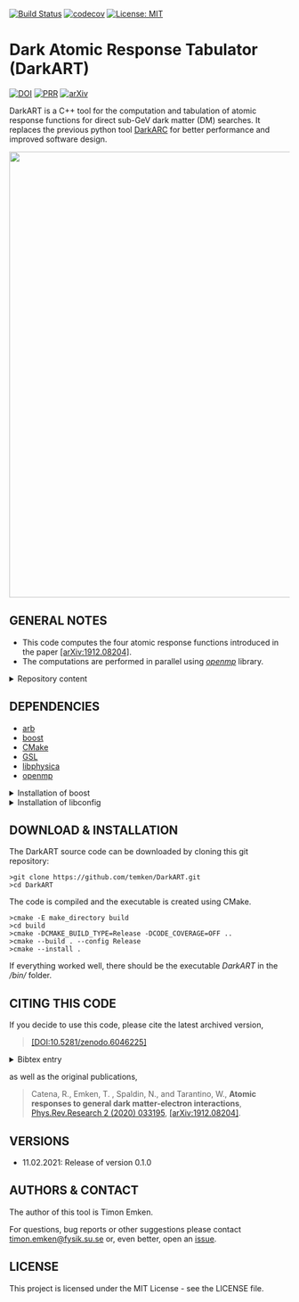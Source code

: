 [![Build Status](https://github.com/temken/DarkART/workflows/Build%20Status/badge.svg)](https://github.com/temken/DarkART/actions)
[![codecov](https://codecov.io/gh/temken/DarkART/branch/main/graph/badge.svg)](https://codecov.io/gh/temken/DarkART)
[![License: MIT](https://img.shields.io/badge/License-MIT-blue.svg)](https://opensource.org/licenses/MIT)

# Dark Atomic Response Tabulator (DarkART)

[![DOI](https://zenodo.org/badge/DOI/10.5281/zenodo.6046224.svg)](https://doi.org/10.5281/zenodo.6046224)
[![PRR](https://img.shields.io/badge/Phys.Rev.Research-2(2020),033195-255773.svg)](https://journals.aps.org/prresearch/abstract/10.1103/PhysRevResearch.2.033195)
[![arXiv](https://img.shields.io/badge/arXiv-1912.08204-B31B1B.svg)](https://arxiv.org/abs/1912.08204)

DarkART is a C++ tool for the computation and tabulation of atomic response functions for direct sub-GeV dark matter (DM) searches.
It replaces the previous python tool [DarkARC](https://github.com/temken/DarkARC) for better performance and improved software design.

<img src="https://user-images.githubusercontent.com/29034913/70995423-d0683c80-20d0-11ea-85bd-fdcb91d972eb.png" width="800">

## GENERAL NOTES

- This code computes the four atomic response functions introduced in the paper [[arXiv:1912.08204]](https://arxiv.org/abs/1912.08204).
- The computations are performed in parallel using [*openmp*](https://www.openmp.org/) library.

<details><summary>Repository content</summary>
<p>

The included folders are:

- *bin/*: This folder contains the executable after successful installation together with the configuration files.
- *data/*: Contains files including the RHF coefficients of the initial electron wavefunctions.
- *external/*: This folder will only be created and filled during the build with CMake and will contain the [libphysica](https://github.com/temken/libphysica) library.
- *include/*: All header files of DarkART can be found here.
- *results/*: Each run of DarkART generates result files in a dedicated sub-folder named after the run's ID, which is specified in the configuration file.
- *src/*: Here you find the source code of DarkART.
- *tests/*: All code and executable files of the unit tests are stored here.

</p>
</details>

## DEPENDENCIES

- [arb](https://arblib.org/)
- [boost](https://www.boost.org/)
- [CMake](https://cmake.org/)
- [GSL](https://www.gnu.org/software/gsl/)
- [libphysica](https://github.com/temken/libphysica)
- [openmp](https://www.openmp.org/)


<details><summary>Installation of boost</summary>
<p>

```
>brew install boost
```

or alternatively with APT:

```
>sudo apt-get install libboost-all-dev
```

</p>
</details>

<details><summary>Installation of libconfig</summary>
<p>
On Macs, it can be on installed using [homebrew](https://brew.sh/)

```
>brew install libconfig
```

or using APT on Linux machines

```
>sudo apt-get update -y
>sudo apt-get install -y libconfig-dev
```

Alternatively, it can be built from the source files via

```
>wget https://hyperrealm.github.io/libconfig/dist/libconfig-1.7.2.tar.gz
>tar -xvzf libconfig-1.7.2.tar.gz
>pushd libconfig-1.7.2
>./configure
>make
>sudo make install
>popd
```

</p>
</details>

## DOWNLOAD & INSTALLATION

The DarkART source code can be downloaded by cloning this git repository:

```
>git clone https://github.com/temken/DarkART.git 
>cd DarkART
```

The code is compiled and the executable is created using CMake.

```
>cmake -E make_directory build
>cd build
>cmake -DCMAKE_BUILD_TYPE=Release -DCODE_COVERAGE=OFF ..
>cmake --build . --config Release
>cmake --install .
```

If everything worked well, there should be the executable *DarkART* in the */bin/* folder.

## CITING THIS CODE

If you decide to use this code, please cite the latest archived version,

> [[DOI:10.5281/zenodo.6046225]](https://doi.org/10.5281/zenodo.6046225)

<details><summary>Bibtex entry</summary>
<p>

```
@software{DarkART,
  author = {Emken, Timon},
  title = {{Dark Atomic Response Tabulator (DarkART)[Code, v0.1.0]}},
  year         = {2021},
  publisher    = {Zenodo},
  version      = {v0.1.0},
  doi          = {DOI:10.5281/zenodo.6046225},
  url          = {https://doi.org/10.5281/zenodo.6046225},
  howpublished={The code can be found under \url{https://github.com/temken/darkart}.}
}
```

</p>
</details>

as well as the original publications,

>Catena, R., Emken, T. , Spaldin, N., and Tarantino, W., **Atomic responses to general dark matter-electron interactions**, [Phys.Rev.Research 2 (2020) 033195](https://journals.aps.org/prresearch/abstract/10.1103/PhysRevResearch.2.033195), [[arXiv:1912.08204]](https://arxiv.org/abs/1912.08204).



## VERSIONS

- 11.02.2021: Release of version 0.1.0

## AUTHORS & CONTACT

The author of this tool is Timon Emken.

For questions, bug reports or other suggestions please contact [timon.emken@fysik.su.se](mailto:timon.emken@fysik.su.se) or, even better, open an [issue](https://github.com/temken/DarkART/issues).

## LICENSE

This project is licensed under the MIT License - see the LICENSE file.
